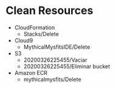 # Clean Resources
- CloudFormation
  - Stacks/Delete
- Cloud9
  - MythicalMysfitsIDE/Delete
- S3
  - 20200326225455/Vaciar
  - 20200326225455/Eliminar bucket
- Amazon ECR
  - mythicalmysfits/Delete
